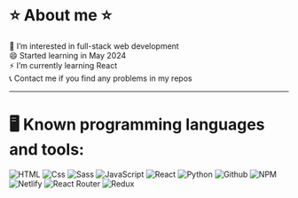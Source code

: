 # ⭐ About me ⭐
👀 I’m interested in full-stack web development <br>
😄 Started learning in May 2024 <br>
⚡ I’m currently learning React <br>
📞 Contact me if you find any problems in my repos <br>

---

# 🖥️ Known programming languages and tools:
<p>
  <img alt="HTML" src="https://img.shields.io/badge/HTML-E34F26?logo=html5&logoColor=white&style=for-the-badge" />
  <img alt="Css" src="https://img.shields.io/badge/CSS-1572B6?logo=css3&logoColor=white&style=for-the-badge" />
  <img alt="Sass" src="https://img.shields.io/badge/Sass-CC6699?logo=sass&logoColor=white&style=for-the-badge" />
  <img alt="JavaScript" src="https://img.shields.io/badge/JavaScript-F7DF1E?logo=javascript&logoColor=white&style=for-the-badge" />
  <img alt="React" src="https://img.shields.io/badge/React-61DAFB?logo=react&logoColor=white&style=for-the-badge" />
  <img alt="Python" src="https://img.shields.io/badge/Python-3776AB?logo=python&logoColor=white&style=for-the-badge" />
  <img alt="Github" src="https://img.shields.io/badge/GitHub-181717?logo=github&logoColor=fff&style=for-the-badge" />
  <img alt="NPM" src="https://img.shields.io/badge/npm-CB3837?logo=npm&logoColor=fff&style=for-the-badge" />
  <img alt="Netlify" src="https://img.shields.io/badge/Netlify-00C7B7?logo=netlify&logoColor=fff&style=for-the-badge" />
  <img alt="React Router" src="https://img.shields.io/badge/React%20Router-CA4245?logo=reactrouter&logoColor=fff&style=for-the-badge" />
  <img alt="Redux" src="https://img.shields.io/badge/Redux-764ABC?logo=redux&logoColor=FFF&style=for-the-badge" />
</p>
